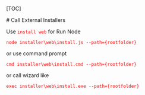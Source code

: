 [TOC]





﻿# Call External Installers

<style>code{color:red;}</style>
Use `install web` for Run Node

`node installer\web\install.js --path={rootfolder}`

or use command prompt

`cmd installer\web\install.cmd --path={rootfolder}`

or call wizard like

`exec installer\web\install.exe --path={rootfolder}`